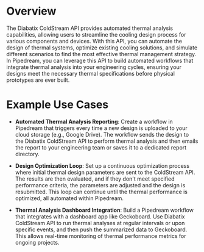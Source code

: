# Overview

The Diabatix ColdStream API provides automated thermal analysis capabilities, allowing users to streamline the cooling design process for various components and devices. With this API, you can automate the design of thermal systems, optimize existing cooling solutions, and simulate different scenarios to find the most effective thermal management strategy. In Pipedream, you can leverage this API to build automated workflows that integrate thermal analysis into your engineering cycles, ensuring your designs meet the necessary thermal specifications before physical prototypes are ever built.

# Example Use Cases

- **Automated Thermal Analysis Reporting**: Create a workflow in Pipedream that triggers every time a new design is uploaded to your cloud storage (e.g., Google Drive). The workflow sends the design to the Diabatix ColdStream API to perform thermal analysis and then emails the report to your engineering team or saves it to a dedicated report directory.

- **Design Optimization Loop**: Set up a continuous optimization process where initial thermal design parameters are sent to the ColdStream API. The results are then evaluated, and if they don't meet specified performance criteria, the parameters are adjusted and the design is resubmitted. This loop can continue until the thermal performance is optimized, all automated within Pipedream.

- **Thermal Analysis Dashboard Integration**: Build a Pipedream workflow that integrates with a dashboard app like Geckoboard. Use Diabatix ColdStream API to run thermal analyses at regular intervals or upon specific events, and then push the summarized data to Geckoboard. This allows real-time monitoring of thermal performance metrics for ongoing projects.
